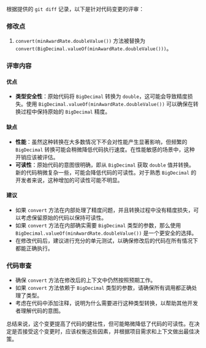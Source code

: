 根据提供的 `git diff` 记录，以下是针对代码变更的评审：

### 修改点
1. `convert(minAwardRate.doubleValue())` 方法被替换为 `convert(BigDecimal.valueOf(minAwardRate.doubleValue()))`。

### 评审内容
#### 优点
- **类型安全性**：原始代码将 `BigDecimal` 转换为 `double`，这可能会导致精度损失。使用 `BigDecimal.valueOf(minAwardRate.doubleValue())` 可以确保在转换过程中保持原始的 `BigDecimal` 精度。

#### 缺点
- **性能**：虽然这种转换在大多数情况下不会对性能产生显著影响，但频繁的 `BigDecimal` 转换可能会稍微降低代码执行速度。在性能敏感的场景中，这种开销应该被评估。
- **可读性**：原始代码的意图很明确，即从 `BigDecimal` 获取 `double` 值并转换。新的代码稍微复杂一些，可能会降低代码的可读性。对于熟悉 `BigDecimal` 的开发者来说，这种增加的可读性可能不明显。

#### 建议
- 如果 `convert` 方法在内部处理了精度问题，并且转换过程中没有精度损失，可以考虑保留原始的代码以保持可读性。
- 如果 `convert` 方法在内部确实需要 `BigDecimal` 类型的参数，那么使用 `BigDecimal.valueOf(minAwardRate.doubleValue())` 是一个更安全的选择。
- 在修改代码后，建议进行充分的单元测试，以确保修改后的代码在所有情况下都能正确执行。

### 代码审查
- 确保 `convert` 方法在修改后的上下文中仍然按照预期工作。
- 如果 `convert` 方法依赖于 `BigDecimal` 类型的参数，请确保所有调用都正确处理了类型。
- 考虑在代码中添加注释，说明为什么需要进行这种类型转换，以帮助其他开发者理解代码的意图。

总结来说，这个变更提高了代码的健壮性，但可能略微降低了代码的可读性。在决定是否接受这个变更时，应该权衡这些因素，并根据项目需求和上下文做出最佳决策。